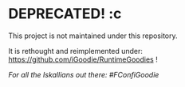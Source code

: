 # DEPRECATED! :c
This project is not maintained under this repository.

It is rethought and reimplemented under: https://github.com/iGoodie/RuntimeGoodies !

*For all the Iskallians out there: \#FConfiGoodie*
